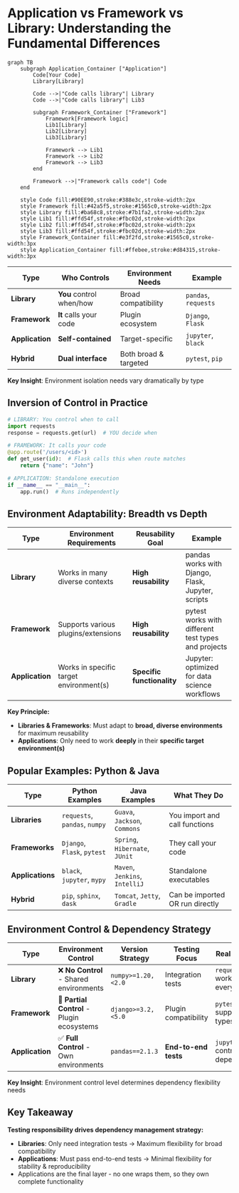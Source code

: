 # Application vs Framework vs Library: Understanding the Fundamental Differences

```mermaid
graph TB
    subgraph Application_Container ["Application"]
        Code[Your Code]
        Library[Library]

        Code -->|"Code calls library"| Library
        Code -->|"Code calls library"| Lib3

        subgraph Framework_Container ["Framework"]
            Framework[Framework logic]
            Lib1[Library]
            Lib2[Library]
            Lib3[Library]

            Framework --> Lib1
            Framework --> Lib2
            Framework --> Lib3
        end

        Framework -->|"Framework calls code"| Code
    end

    style Code fill:#90EE90,stroke:#388e3c,stroke-width:2px
    style Framework fill:#42a5f5,stroke:#1565c0,stroke-width:2px
    style Library fill:#ba68c8,stroke:#7b1fa2,stroke-width:2px
    style Lib1 fill:#ffd54f,stroke:#fbc02d,stroke-width:2px
    style Lib2 fill:#ffd54f,stroke:#fbc02d,stroke-width:2px
    style Lib3 fill:#ffd54f,stroke:#fbc02d,stroke-width:2px
    style Framework_Container fill:#e3f2fd,stroke:#1565c0,stroke-width:3px
    style Application_Container fill:#ffebee,stroke:#d84315,stroke-width:3px
```

| Type | Who Controls | Environment Needs | Example |
|------|--------------|-------------------|---------|
| **Library** | **You** control when/how | Broad compatibility | `pandas`, `requests` |
| **Framework** | **It** calls your code | Plugin ecosystem | `Django`, `Flask` |
| **Application** | **Self-contained** | Target-specific | `jupyter`, `black` |
| **Hybrid** | **Dual interface** | Both broad & targeted | `pytest`, `pip` |

**Key Insight**: Environment isolation needs vary dramatically by type

## Inversion of Control in Practice

```python
# LIBRARY: You control when to call
import requests
response = requests.get(url)  # YOU decide when

# FRAMEWORK: It calls your code
@app.route('/users/<id>')
def get_user(id):  # Flask calls this when route matches
    return {"name": "John"}

# APPLICATION: Standalone execution
if __name__ == "__main__":
    app.run()  # Runs independently
```

## Environment Adaptability: Breadth vs Depth

| Type | Environment Requirements | Reusability Goal | Example |
|------|-------------------------|------------------|---------|
| **Library** | Works in many diverse contexts | **High reusability** | pandas works with Django, Flask, Jupyter, scripts |
| **Framework** | Supports various plugins/extensions | **High reusability** | pytest works with different test types and projects |
| **Application** | Works in specific target environment(s) | **Specific functionality** | Jupyter: optimized for data science workflows |

**Key Principle:**
- **Libraries & Frameworks**: Must adapt to **broad, diverse environments** for maximum reusability
- **Applications**: Only need to work **deeply** in their **specific target environment(s)**

## Popular Examples: Python & Java

| Type | Python Examples | Java Examples | What They Do |
|------|----------------|---------------|---------------|
| **Libraries** | `requests`, `pandas`, `numpy` | `Guava`, `Jackson`, `Commons` | You import and call functions |
| **Frameworks** | `Django`, `Flask`, `pytest` | `Spring`, `Hibernate`, `JUnit` | They call your code |
| **Applications** | `black`, `jupyter`, `mypy` | `Maven`, `Jenkins`, `IntelliJ` | Standalone executables |
| **Hybrid** | `pip`, `sphinx`, `dask` | `Tomcat`, `Jetty`, `Gradle` | Can be imported OR run directly |



## Environment Control & Dependency Strategy

| Type | Environment Control | Version Strategy | Testing Focus | Real Example |
|------|-------------------|------------------|---------------|--------------|
| **Library** | ❌ **No Control** - Shared environments | `numpy>=1.20,<2.0` | Integration tests | `requests` works everywhere |
| **Framework** | 🔸 **Partial Control** - Plugin ecosystems | `django>=3.2,<5.0` | Plugin compatibility | `pytest` supports test types |
| **Application** | ✅ **Full Control** - Own environments | `pandas==2.1.3` | **End-to-end tests** | `jupyter` controls dependencies |

**Key Insight**: Environment control level determines dependency flexibility needs


## Key Takeaway

**Testing responsibility drives dependency management strategy:**
- **Libraries**: Only need integration tests → Maximum flexibility for broad compatibility
- **Applications**: Must pass end-to-end tests → Minimal flexibility for stability & reproducibility
- Applications are the final layer - no one wraps them, so they own complete functionality